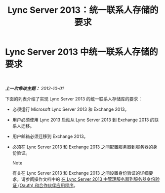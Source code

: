 ﻿---
title: Lync Server 2013：统一联系人存储的要求
TOCTitle: 统一联系人存储的要求
ms:assetid: dab47e4d-6fc7-47a8-aefd-1499bf0d8c89
ms:mtpsurl: https://technet.microsoft.com/zh-cn/library/JJ205317(v=OCS.15)
ms:contentKeyID: 49314446
ms.date: 05/19/2016
mtps_version: v=OCS.15
ms.translationtype: HT
---

# Lync Server 2013 中统一联系人存储的要求

 

_**上一次修改主题：** 2012-10-01_

下面的列表介绍了实现 Lync Server 2013 的统一联系人存储库的要求：

  - 必须运行 Microsoft Lync Server 2013 和 Exchange 2013。

  - 用户必须使用 Lync 2013 启动从 Lync Server 2013 到 Exchange 2013 的联系人迁移。

  - 用户邮箱必须迁移到 Exchange 2013。

  - 必须在 Lync Server 2013 和 Exchange 2013 之间配置服务器到服务器的身份验证。
    
    > [!NOTE]  
	> 有关在 Lync Server 2013 和 Exchange 2013 之间设置身份验证的详细要求，请参阅操作文档中的 <a href="lync-server-2013-managing-server-to-server-authentication-oauth-and-partner-applications.md">在 Lync Server 2013 中管理服务器到服务器身份验证 (Oauth) 和合作伙伴应用程序</a>。
    

